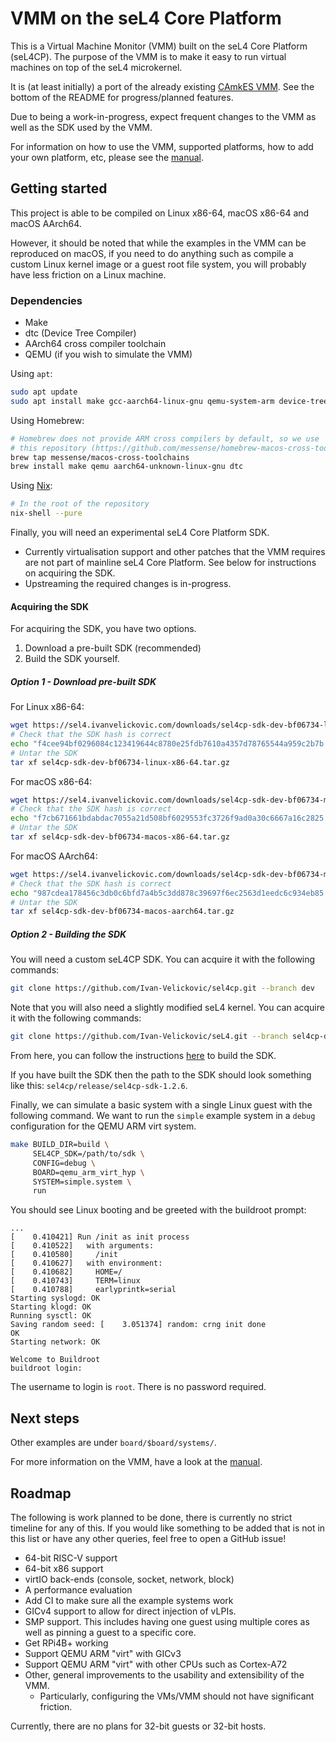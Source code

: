 # VMM on the seL4 Core Platform

This is a Virtual Machine Monitor (VMM) built on the seL4 Core Platform (seL4CP).
The purpose of the VMM is to make it easy to run virtual machines on top of the seL4 microkernel.

It is (at least initially) a port of the already existing
[CAmkES VMM](https://github.com/sel4/camkes-vm-examples). See the bottom of the
README for progress/planned features.

Due to being a work-in-progress, expect frequent changes to the VMM as well as the
SDK used by the VMM.

For information on how to use the VMM, supported platforms, how to add your own
platform, etc, please see the [manual](docs/MANUAL.md).

## Getting started

This project is able to be compiled on Linux x86-64, macOS x86-64 and
macOS AArch64.

However, it should be noted that while the examples in the VMM can be reproduced
on macOS, if you need to do anything such as compile a custom Linux kernel image
or a guest root file system, you will probably have less friction on a Linux machine.

### Dependencies

* Make
* dtc (Device Tree Compiler)
* AArch64 cross compiler toolchain
* QEMU (if you wish to simulate the VMM)

Using `apt`:

```sh
sudo apt update
sudo apt install make gcc-aarch64-linux-gnu qemu-system-arm device-tree-compiler
```

Using Homebrew:

```sh
# Homebrew does not provide ARM cross compilers by default, so we use
# this repository (https://github.com/messense/homebrew-macos-cross-toolchains).
brew tap messense/macos-cross-toolchains
brew install make qemu aarch64-unknown-linux-gnu dtc
```

Using [Nix](https://nixos.org/):
```sh
# In the root of the repository
nix-shell --pure
```

Finally, you will need an experimental seL4 Core Platform SDK.

* Currently virtualisation support and other patches that the VMM requires are
  not part of mainline seL4 Core Platform. See below for instructions on
  acquiring the SDK.
* Upstreaming the required changes is in-progress.

#### Acquiring the SDK

For acquiring the SDK, you have two options.

1. Download a pre-built SDK (recommended)
2. Build the SDK yourself.

##### Option 1 - Download pre-built SDK

For Linux x86-64:
```sh
wget https://sel4.ivanvelickovic.com/downloads/sel4cp-sdk-dev-bf06734-linux-x86-64.tar.gz
# Check that the SDK hash is correct
echo "f4cee94bf0296084c123419644c8780e25fdb7610a4357d78765544a959c2b7b sel4cp-sdk-dev-bf06734-linux-x86-64.tar.gz" | sha256sum -c
# Untar the SDK
tar xf sel4cp-sdk-dev-bf06734-linux-x86-64.tar.gz
```

For macOS x86-64:
```sh
wget https://sel4.ivanvelickovic.com/downloads/sel4cp-sdk-dev-bf06734-macos-x86-64.tar.gz
# Check that the SDK hash is correct
echo "f7cb671661bdabdac7055a21d508bf6029553fc3726f9ad0a30c6667a16c2825 sel4cp-sdk-dev-bf06734-macos-x86-64.tar.gz" | sha256sum -c
# Untar the SDK
tar xf sel4cp-sdk-dev-bf06734-macos-x86-64.tar.gz
```

For macOS AArch64:
```sh
wget https://sel4.ivanvelickovic.com/downloads/sel4cp-sdk-dev-bf06734-macos-aarch64.tar.gz
# Check that the SDK hash is correct
echo "987cdea178456c3db0c6bfd7a4b5c3dd878c39697f6ec2563d1eedc6c934eb85 sel4cp-sdk-dev-bf06734-macos-aarch64.tar.gz" | sha256sum -c
# Untar the SDK
tar xf sel4cp-sdk-dev-bf06734-macos-aarch64.tar.gz
```

##### Option 2 - Building the SDK

You will need a custom seL4CP SDK. You can acquire it with the following commands:
```sh
git clone https://github.com/Ivan-Velickovic/sel4cp.git --branch dev
```

Note that you will also need a slightly modified seL4 kernel. You can acquire it
with the following commands:
```sh
git clone https://github.com/Ivan-Velickovic/seL4.git --branch sel4cp-dev
```

From here, you can follow the instructions
[here](https://github.com/Ivan-Velickovic/sel4cp/tree/dev) to build the SDK.

If you have built the SDK then the path to the SDK should look something like
this: `sel4cp/release/sel4cp-sdk-1.2.6`.

Finally, we can simulate a basic system with a single Linux guest with the
following command. We want to run the `simple` example system in a `debug`
configuration for the QEMU ARM virt system.
```sh
make BUILD_DIR=build \
     SEL4CP_SDK=/path/to/sdk \
     CONFIG=debug \
     BOARD=qemu_arm_virt_hyp \
     SYSTEM=simple.system \
     run
```

You should see Linux booting and be greeted with the buildroot prompt:
```
...
[    0.410421] Run /init as init process
[    0.410522]   with arguments:
[    0.410580]     /init
[    0.410627]   with environment:
[    0.410682]     HOME=/
[    0.410743]     TERM=linux
[    0.410788]     earlyprintk=serial
Starting syslogd: OK
Starting klogd: OK
Running sysctl: OK
Saving random seed: [    3.051374] random: crng init done
OK
Starting network: OK

Welcome to Buildroot
buildroot login:
```

The username to login is `root`. There is no password required.

## Next steps

Other examples are under `board/$board/systems/`.

For more information on the VMM, have a look at the [manual](docs/MANUAL.md).

## Roadmap

The following is work planned to be done, there is currently no strict timeline
for any of this. If you would like something to be added that is not in this list
or have any other queries, feel free to open a GitHub issue!

* 64-bit RISC-V support
* 64-bit x86 support
* virtIO back-ends (console, socket, network, block)
* A performance evaluation
* Add CI to make sure all the example systems work
* GICv4 support to allow for direct injection of vLPIs.
* SMP support. This includes having one guest using multiple cores
  as well as pinning a guest to a specific core.
* Get RPi4B+ working
* Support QEMU ARM "virt" with GICv3
* Support QEMU ARM "virt" with other CPUs such as Cortex-A72
* Other, general improvements to the usability and extensibility of the VMM.
    * Particularly, configuring the VMs/VMM should not have significant friction.

Currently, there are no plans for 32-bit guests or 32-bit hosts.
